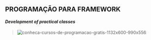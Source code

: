 ## **PROGRAMAÇÃO PARA FRAMEWORK**
####  _Development of practical classes_
> ![conheca-cursos-de-programacao-gratis-1132x600-990x556](https://user-images.githubusercontent.com/32389404/77604018-42ca9300-6ef0-11ea-9e51-17322098999d.jpg)
